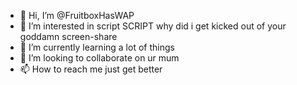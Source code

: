 - 👋 Hi, I’m @FruitboxHasWAP
- 👀 I’m interested in script SCRIPT why did i get kicked out of your goddamn screen-share
- 🌱 I’m currently learning a lot of things
- 💞️ I’m looking to collaborate on ur mum 
- 📫 How to reach me just get better

<!---
FruitboxHasWAP/FruitboxHasWAP is a ✨ special ✨ repository because its `README.md` (this file) appears on your GitHub profile.
You can click the Preview link to take a look at your changes.
--->
